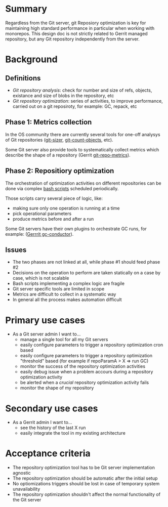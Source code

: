# Summary

Regardless from the Git server, git Reposiory optimization is key for maintaining high standard performance in particular when working with monorepos. This design doc is not strictly related to Gerrit managed repository, but any Git repository independently from the server.

# Background

## Definitions

* *Git repository analysis*: check for number and size of refs, objects, existance and size of blobs in the repository, etc
* *Git repository optimization*: series of activities, to improve performance, carried out on a git reposiroty, for example: GC, repack, etc

## Phase 1: Metrics collection

In the OS community there are currently several tools for one-off analysys of Git repositories ([git-sizer](https://github.com/github/git-sizer), [git-count-objects](https://git-scm.com/docs/git-count-objects), etc).

Some Git server also provide tools to systematically collect metrics which describe the shape of a repository (Gerrit [git-repo-metrics](https://gerrit.googlesource.com/plugins/git-repo-metrics/)).

## Phase 2: Repositiory optimization

The orchestration of optimization activities on different repositories can be done via complex [bash scripts](https://gerrit.googlesource.com/aws-gerrit/+/refs/heads/master/maintenance/git-gc/scripts/utils.sh) scheduled periodically.

Those scripts carry several piece of logic, like:
* making sure only one operation is running at a time
* pick operational parameters
* produce metrics before and after a run

Some Git servers have their own plugins to orchestrate GC runs, for example: ([Gerrrit gc-conductor](https://gerrit.googlesource.com/plugins/gc-conductor/+/refs/heads/master/src/main/resources/Documentation)).

## Issues

* The two phases are not linked at all, while phase #1 should feed phase #2
* Decisions on the operation to perform are taken statically on a case by case, which is not scalable
* Bash scripts implementing a complex logic are fragile
* Git server specific tools are limited in scope
* Metrics are difficult to collect in a systematic way
* In general all the process makes automation difficult

# Primary use cases

* As a Git server admin I want to...
    * manage a single tool for all my Git servers
    * easily configure parameters to trigger a repository optimization cron based
    * easily configure parameters to trigger a repository optimization "threshold" based (for example if repoParamA > X => run GC)
    * monitor the success of the repository optimization activities
    * easily debug issue when a problem accours during a repository optimization activity
    * be alerted when a _crucial_ repository optimization activity fails
    * monitor the shape of my repository

# Secondary use cases

* As a Gerrit admin I want to...
    * see the history of the last X run
    * easily integrate the tool in my existing architecture

# Acceptance criteria

* The repository optimization tool has to be Git server implementation agnostic
* The repository optimization should be automatic after the initial setup
* No optiomizations triggers should be lost in case of temporary system unavailability
* The repository optimization shouldn't affect the normal functionality of the Git server